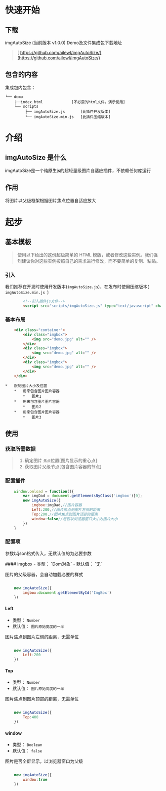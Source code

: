 # 快速开始

## 下载

imgAutoSize (当前版本 v1.0.0) Demo及文件集成包下载地址

> [ https://github.com/ailewl/imgAutoSize/](https://github.com/ailewl/imgAutoSize/)

## 包含的内容
集成包内包含：
```text
└── demo
    ├──index.html             [不必要的html文件，演示使用]
    └── scripts
         ├── imgAutoSize.js       [此插件开发版本]
         └── imgAutoSize.min.js   [此插件压缩版本]
```

# 介绍

## imgAutoSize 是什么

<p class="tip">
    imgAutoSize是一个纯原生js的超轻量级图片自适应插件，不依赖任何库运行
</p>

## 作用

<p class="warn">
    将图片以父级框架根据图片焦点位置自适应放大
</p>

# 起步

## 基本模板

>使用以下给出的这份超级简单的 HTML 模版，或者修改这些实例。我们强烈建议你对这些实例按照自己的需求进行修改，而不要简单的复制、粘贴。

###  引入

<p class="tip">
    我们推荐在开发时使用开发版本(<code>imgAutoSize.js</code>)，在发布时使用压缩版本(<code> imgAutoSize.min.js </code>)
</p>

```html
        <!--引入插件js文件-->
        <script src="scripts/imgAutoSize.js" type="text/javascript" charset="utf-8"></script>
```


### 基本布局

```html
    <div class="container">
        <div class="imgbox">
            <img src="demo.jpg" alt="" />
        </div>
        <div class="imgbox">
            <img src="demo.jpg" alt="" />
        </div>
        <div class="imgbox">
            <img src="demo.jpg" alt="" />
        </div>
    </div>
```
    *   限制图片大小及位置
        *   用来包含图片图片容器
            *   图片1
        *   用来包含图片图片容器
            *   图片2
        *   用来包含图片图片容器
            *   图片3

## 使用

### 获取所需数据

>   1. 确定图片 ``焦点``位置[图片显示的重心点]
>   2. 获取图片父级节点[包含图片容器的节点]

### 配置插件

```javascript
    window.onload = function(){
        var imgDad = document.getElementsByClass('imgbox')[0];
        new imgAutoSize({
            imgbox:imgDad,//图片容器
            Left:200,//图片焦点到图片左侧的距离
            Top:200,//图片焦点到图片顶部的距离
            window:false//是否以浏览器窗口大小为图片大小
        })
    }
```
### 配置项

<p class="tip">
    参数以json格式传入，无默认值的为必要参数
</p>
#### imgbox
- 类型： `Dom对象`
- 默认值： `无`

图片的父级容器，会自动加载必要的样式

```javascript

    new imgAutoSize({
        imgbox:document.getElementById('ImgBox')
    })

```

#### Left
- 类型： `Number`
- 默认值： `图片原始宽度的一半`

图片焦点到图片左侧的距离，无需单位

```javascript

    new imgAutoSize({
        Left:200
    })

```

#### Top
- 类型： `Number`
- 默认值： `图片原始高度的一半`

图片焦点到图片顶部的距离，无需单位

```javascript

    new imgAutoSize({
        Top:400
    })

```

#### window
- 类型： `Boolean`
- 默认值： `false`

图片是否全屏显示，以浏览器窗口为父级

```javascript

    new imgAutoSize({
        window:true
    })

```
